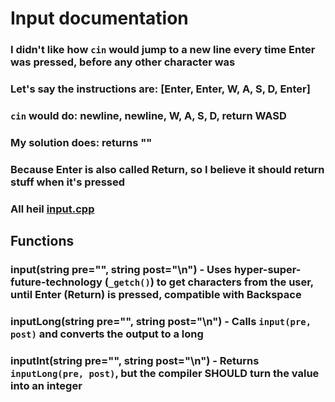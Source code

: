 # Input documentation
### I didn't like how `cin` would jump to a new line every time Enter was pressed, before any other character was
### Let's say the instructions are: [Enter, Enter, W, A, S, D, Enter]
### `cin` would do: newline, newline, W, A, S, D, return WASD
### My solution does: returns ""
### Because Enter is also called Return, so I believe it should return stuff when it's pressed
### All heil [input.cpp](../../libs/cpp/input.cpp)
## Functions
### input(string pre="", string post="\n") - Uses hyper-super-future-technology (`_getch()`) to get characters from the user, until Enter (Return) is pressed, compatible with Backspace
### inputLong(string pre="", string post="\n") - Calls `input(pre, post)` and converts the output to a long
### inputInt(string pre="", string post="\n") - Returns `inputLong(pre, post)`, but the compiler SHOULD turn the value into an integer
